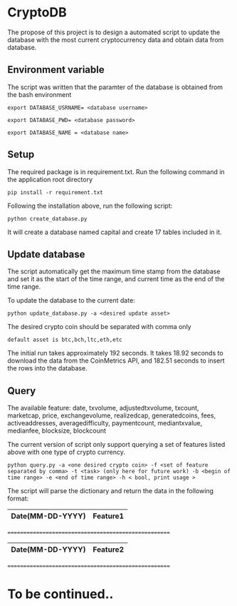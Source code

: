 # CryptoDB
The propose of this project is to design a automated script to update the database with the most current cryptocurrency data and obtain data from database.

## Environment variable

The script was written that the paramter of the database is obtained from the bash environment

`export DATABASE_USRNAME= <database username>`

`export DATABASE_PWD= <database password>`

`export DATABASE_NAME = <database name>`

## Setup

The required package is in requirement.txt. Run the following command in the application root directory

`pip install -r requirement.txt`

Following the installation above, run the following script:

`python create_database.py`

It will create a database named capital and create 17 tables included in it.

## Update database

The script automatically get the maximum time stamp from the database and set it as the start of the time range, and current time as the end of the time range.

To update the database to the current date:

`python update_database.py -a <desired update asset>`

The desired crypto coin should be separated with comma only

`default asset is btc,bch,ltc,eth,etc`

The initial run takes approximately 192 seconds. It takes 18.92 seconds to download the data from the CoinMetrics API, and 182.51 seconds to insert the rows into the database.


## Query 

The available feature: date, txvolume, adjustedtxvolume, txcount, marketcap, price, exchangevolume, realizedcap, generatedcoins, fees, activeaddresses, averagedifficulty, paymentcount, mediantxvalue, medianfee, blocksize, blockcount

The current version of script only support querying a set of features listed above with one type of crypto currency.

`python query.py -a <one desired crypto coin> -f <set of feature separated by comma> -t <task> (only here for future work) -b <begin of time range> -e <end of time range> -h < bool, print usage >`

The script will parse the dictionary and return the data in the following format:

|Date(MM-DD-YYYY)|Feature1|
|-----|---------|


`===================================================`

|Date(MM-DD-YYYY)|Feature2|
|-----|---------|

`===================================================`

# To be continued..